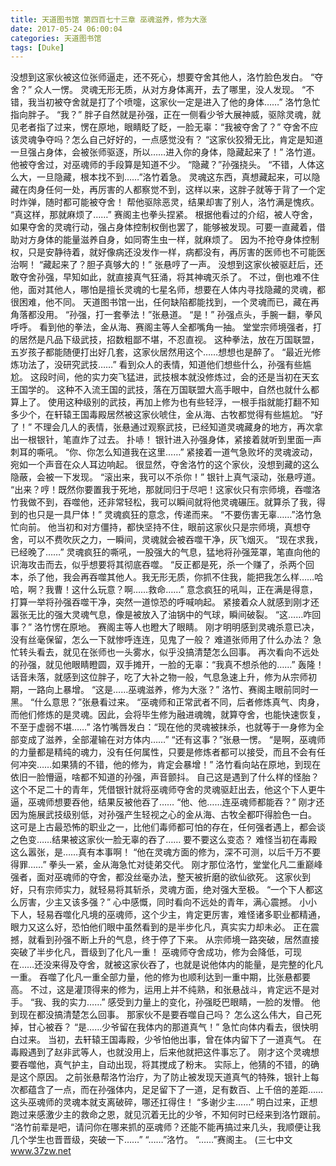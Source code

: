 ```yaml
---
title: 天道图书馆 第四百七十三章 巫魂滋养，修为大涨
date: 2017-05-24 06:00:04
categories: 天道图书馆
tags: [Duke]
---
```


没想到这家伙被这位张师逼走，还不死心，想要夺舍其他人，洛竹脸色发白。
“夺舍？”
众人一愣。
灵魂无形无质，从对方身体离开，去了哪里，没人发现。
“不错，我当初被夺舍就是打了个喷嚏，这家伙一定是进入了他的身体……”
洛竹急忙指向胖子。
“我？”
胖子自然就是孙强，正在一侧看少爷大展神威，驱除灵魂，就见老者指了过来，愣在原地，眼睛眨了眨，一脸无辜：“我被夺舍了？”
夺舍不应该灵魂争夺吗？怎么自己好好的，一点感觉没有？
“这家伙狡猾无比，肯定是知道一旦强占身体，会被张师驱逐，所以……进入你的身体，隐藏起来了！”
洛竹道。
他被夺舍过，对巫魂师的手段算是知道不少。
“隐藏？”孙强挠头。
“不错，人体这么大，一旦隐藏，根本找不到……”洛竹着急。
灵魂这东西，真想藏起来，可以隐藏在肉身任何一处，再厉害的人都察觉不到，这样以来，这胖子就等于背了一个定时炸弹，随时都可能被夺舍！
帮他驱除恶灵，结果却害了别人，洛竹满是愧疚。
“真这样，那就麻烦了……”
赛阁主也拳头捏紧。
根据他看过的介绍，被人夺舍，如果夺舍的灵魂行动，强占身体控制权倒也罢了，能够被发现。可要一直藏着，借助对方身体的能量滋养自身，如同寄生虫一样，就麻烦了。
因为不抢夺身体控制权，只是安静待着，就好像病还没发作一样，病都没有，再厉害的医师也不可能医治啊！
“藏起来了？胆子真够大的！”
张悬哼了一声。
没想到这家伙被驱赶后，还敢夺舍孙强，早知如此，就直接真气狂涌，将其神魂灭杀了。
不过，倒也难不住他，面对其他人，哪怕是擅长灵魂的七星名师，想要在人体内寻找隐藏的灵魂，都很困难，他不同。
天道图书馆一出，任何缺陷都能找到，一个灵魂而已，藏在再角落都没用。
“孙强，打一套拳法！”张悬道。
“是！”
孙强点头，手腕一翻，拳风呼呼。
看到他的拳法，金从海、赛阁主等人全都嘴角一抽。
堂堂宗师境强者，打的居然是凡品下级武技，招数粗鄙不堪，不忍直视。
这种拳法，放在万国联盟，五岁孩子都能随便打出好几套，这家伙居然用这个……想想也是醉了。
“最近光修炼功法了，没研究武技……”
看到众人的表情，知道他们想些什么，孙强有些尴尬。
这段时间，他的实力突飞猛进，武技根本就没修炼过，会的还是当初在天玄王国学的。
这种不入流王国的武技，落在万国联盟大高手眼中，自然也就什么都算上了。
使用这种级别的武技，再加上修为也有些轻浮，一根手指就能打翻不知多少个，在轩辕王国毒殿居然被这家伙唬住，金从海、古牧都觉得有些尴尬。
“好了！”
不理会几人的表情，张悬通过观察武技，已经知道灵魂藏身的地方，再次拿出一根银针，笔直炸了过去。
扑哧！
银针进入孙强身体，紧接着就听到里面一声刺耳的嘶吼。
“你、你怎么知道我在这里……”
紧接着一道气急败坏的灵魂波动，宛如一个声音在众人耳边响起。
很显然，夺舍洛竹的这个家伙，没想到藏的这么隐蔽，会被一下发现。
“滚出来，我可以不杀你！”
银针上真气滚动，张悬哼道。
“出来？哼！既然你要置我于死地，那就同归于尽吧！这家伙只有宗师境，吞噬洛竹我做不到，吞噬他，还非常轻松，我可以瞬间就将他灵魂碾压。就算杀了我，得到的也只是一具尸体！”
灵魂疯狂的意念，传递而来。
“不要伤害无辜……”洛竹急忙向前。
他当初和对方僵持，都快坚持不住，眼前这家伙只是宗师境，真想夺舍，可以不费吹灰之力，一瞬间，灵魂就会被吞噬干净，灰飞烟灭。
“现在求我，已经晚了……”
灵魂疯狂的嘶吼，一股强大的气息，猛地将孙强笼罩，笔直向他的识海攻击而去，似乎想要将其彻底吞噬。
“反正都是死，杀一个赚了，杀两个回本，杀了他，我会再吞噬其他人。我无形无质，你抓不住我，能把我怎么样……哈哈，啊？我曹！这什么玩意？啊……救命……”
意念疯狂的吼叫，正在满是得意，打算一举将孙强吞噬干净，突然一道惊恐的呼喊响起。
紧接着众人就感到刚才还嚣张无比的强大灵魂气息，像是被放入了油锅中的气球，瞬间破裂。
“这……咋回事？”
洛竹愣在原地。
赛阁主等人也瞪大了眼睛。
刚才明明感到灵魂杀意已决，没有丝毫保留，怎么一下就惨呼连连，见鬼了一般？
难道张师用了什么办法？
急忙转头看去，就见在张师也一头雾水，似乎没搞清楚怎么回事。
再次看向不远处的孙强，就见他眼睛瞪圆，双手摊开，一脸的无辜：“我真不想杀他的……”
轰隆！
话音未落，就感到这位胖子，吃了大补之物一般，气息急速上升，修为从宗师初期，一路向上暴增。
“这是……巫魂滋养，修为大涨？”
洛竹、赛阁主眼前同时一黑。
“什么意思？”张悬看过来。
“巫魂师和正常武者不同，后者修炼真气、肉身，而他们修炼的是灵魂。因此，会将毕生修为融进魂魄，就算夺舍，也能快速恢复，不至于虚弱不堪……”
洛竹嘴唇发白：“现在他的灵魂被抹杀，也就等于一身修为全部变成了滋养，全部灌输在对方体内……”
“还有这事？”张悬一愣。
“是啊，巫魂师的力量都是精纯的魂力，没有任何属性，只要是修炼者都可以接受，而且不会有任何冲突……如果猜的不错，他的修为，肯定会暴增！”
洛竹看向站在原地，到现在依旧一脸懵逼，啥都不知道的孙强，声音颤抖。
自己这是遇到了什么样的怪胎？
这个不足二十的青年，凭借银针就将巫魂师夺舍的灵魂驱赶出去，他这个下人更牛逼，巫魂师想要吞他，结果反被他吞了……
“他、他……连巫魂师都能吞？”
刚才还因为施展武技级别低，对孙强产生轻视之心的金从海、古牧全都吓得脸色一白。
这可是上古最恐怖的职业之一，比他们毒师都可怕的存在，任何强者遇上，都会谈之色变……结果被这家伙一脸无辜的吞了……
要不要这么变态？
难怪当初在毒殿这么嚣张，是……真有本事啊！
“他在灵魂方面的修为，深不可测，以后千万不要得罪……”
拳头一紧，金从海急忙对徒弟交代。
刚才那位洛竹，堂堂化凡二重巅峰强者，面对巫魂师的夺舍，都没丝毫办法，整天被折磨的欲仙欲死。
这家伙到好，只有宗师实力，就轻易将其斩杀，灵魂方面，绝对强大至极。
“一个下人都这么厉害，少主又该多强？”
心中感慨，同时看向不远处的青年，满心震撼。
小小下人，轻易吞噬化凡境的巫魂师，这个少主，肯定更厉害，难怪诸多职业都精通，眼力又这么好，恐怕他们眼中虽然看到的是半步化凡，真实实力却未必。
正在震撼，就看到孙强不断上升的气息，终于停了下来。
从宗师境一路突破，居然直接突破了半步化凡，晋级到了化凡一重！
巫魂师夺舍成功，修为会降低，可现在……还没来得及夺舍，就被这家伙吞了，也就是说他体内的能量，是完整的化凡一重。
吞噬了化凡一重全部力量，他的修为也顺利达到一重中期，比张悬都要高。
不过，这是灌顶得来的修为，运用上并不纯熟，和张悬战斗，肯定远不是对手。
“我、我的实力……”
感受到力量上的变化，孙强眨巴眼睛，一脸的发懵。
他到现在都没搞清楚怎么回事。
那家伙不是要吞噬自己吗？
怎么这么伟大，自己死掉，甘心被吞？
“是……少爷留在我体内的那道真气！”
急忙向体内看去，很快明白过来。
当初，去轩辕王国毒殿，少爷怕他出事，曾在体内留下了一道真气。
在毒殿遇到了赵非武等人，也就没用上，后来他就把这件事忘了。
刚才这个灵魂想要吞噬他，真气护主，自动出现，将其搅成了粉末。
实际上，他猜的不错，的确是这个原因。
之前张悬帮洛竹治疗，为了防止被发现天道真气的特殊，银针上每次都蕴含了一点，而在孙强体内，足足留下了一道，足有数百、上千倍的差距……这头巫魂师的灵魂本就支离破碎，哪还扛得住！
“多谢少主……”
明白过来，正想跑过来感激少主的救命之恩，就见沉着无比的少爷，不知何时已经来到洛竹跟前。
“洛竹前辈是吧，请问你在哪来抓的巫魂师？还能不能再搞过来几头，我顺便让我几个学生也晋晋级，突破一下……”
“……”洛竹。
“……”赛阁主。
(三七中文 www.37zw.net